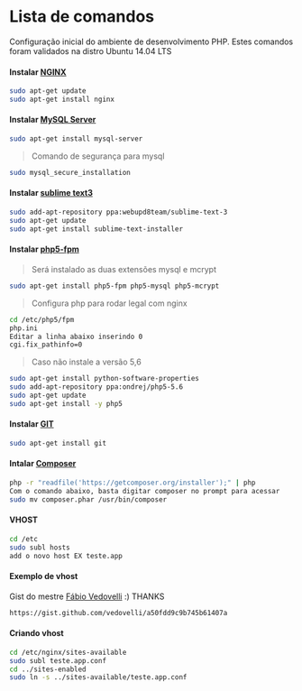 # Lista de comandos

Configuração inicial do ambiente de desenvolvimento PHP.
Estes comandos foram validados na distro Ubuntu 14.04 LTS

#### Instalar [NGINX](https://www.nginx.com/)
```sh
sudo apt-get update
sudo apt-get install nginx
```

#### Instalar [MySQL Server](https://www.mysql.com/)

```sh
sudo apt-get install mysql-server
```

> Comando de segurança para mysql

```sh
sudo mysql_secure_installation
```

#### Instalar [sublime text3](http://www.sublimetext.com/3)

```sh
sudo add-apt-repository ppa:webupd8team/sublime-text-3
sudo apt-get update
sudo apt-get install sublime-text-installer
```

#### Instalar [php5-fpm](http://www.php.net/)

> Será instalado as duas extensões mysql e mcrypt

```sh
sudo apt-get install php5-fpm php5-mysql php5-mcrypt
```

> Configura php para rodar legal com nginx

```sh
cd /etc/php5/fpm
php.ini
Editar a linha abaixo inserindo 0
cgi.fix_pathinfo=0
```

> Caso não instale a versão 5,6

```sh
sudo apt-get install python-software-properties 
sudo add-apt-repository ppa:ondrej/php5-5.6 
sudo apt-get update 
sudo apt-get install -y php5
```

#### Instalar [GIT](https://git-scm.com/)

```sh
sudo apt-get install git
```

#### Intalar [Composer](https://getcomposer.org/)

```sh
php -r "readfile('https://getcomposer.org/installer');" | php
Com o comando abaixo, basta digitar composer no prompt para acessar
sudo mv composer.phar /usr/bin/composer
```

#### VHOST

```sh
cd /etc
sudo subl hosts
add o novo host EX teste.app
```

#### Exemplo de vhost

Gist do mestre [Fábio Vedovelli](https://github.com/vedovelli) :) THANKS
```sh
https://gist.github.com/vedovelli/a50fdd9c9b745b61407a
```

#### Criando vhost

```sh
cd /etc/nginx/sites-available
sudo subl teste.app.conf
cd ../sites-enabled
sudo ln -s ../sites-available/teste.app.conf
```